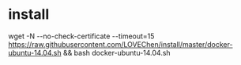 # install

wget -N --no-check-certificate --timeout=15 https://raw.githubusercontent.com/LOVEChen/install/master/docker-ubuntu-14.04.sh && bash docker-ubuntu-14.04.sh
